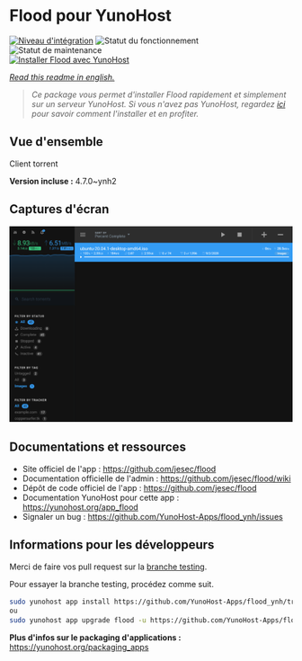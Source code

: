<!--
N.B.: This README was automatically generated by https://github.com/YunoHost/apps/tree/master/tools/README-generator
It shall NOT be edited by hand.
-->

# Flood pour YunoHost

[![Niveau d'intégration](https://dash.yunohost.org/integration/flood.svg)](https://dash.yunohost.org/appci/app/flood) ![Statut du fonctionnement](https://ci-apps.yunohost.org/ci/badges/flood.status.svg) ![Statut de maintenance](https://ci-apps.yunohost.org/ci/badges/flood.maintain.svg)  
[![Installer Flood avec YunoHost](https://install-app.yunohost.org/install-with-yunohost.svg)](https://install-app.yunohost.org/?app=flood)

*[Read this readme in english.](./README.md)*

> *Ce package vous permet d'installer Flood rapidement et simplement sur un serveur YunoHost.
Si vous n'avez pas YunoHost, regardez [ici](https://yunohost.org/#/install) pour savoir comment l'installer et en profiter.*

## Vue d'ensemble

Client torrent

**Version incluse :** 4.7.0~ynh2


## Captures d'écran

![Capture d'écran de Flood](./doc/screenshots/screenshot.png)

## Documentations et ressources

* Site officiel de l'app : <https://github.com/jesec/flood>
* Documentation officielle de l'admin : <https://github.com/jesec/flood/wiki>
* Dépôt de code officiel de l'app : <https://github.com/jesec/flood>
* Documentation YunoHost pour cette app : <https://yunohost.org/app_flood>
* Signaler un bug : <https://github.com/YunoHost-Apps/flood_ynh/issues>

## Informations pour les développeurs

Merci de faire vos pull request sur la [branche testing](https://github.com/YunoHost-Apps/flood_ynh/tree/testing).

Pour essayer la branche testing, procédez comme suit.

``` bash
sudo yunohost app install https://github.com/YunoHost-Apps/flood_ynh/tree/testing --debug
ou
sudo yunohost app upgrade flood -u https://github.com/YunoHost-Apps/flood_ynh/tree/testing --debug
```

**Plus d'infos sur le packaging d'applications :** <https://yunohost.org/packaging_apps>
